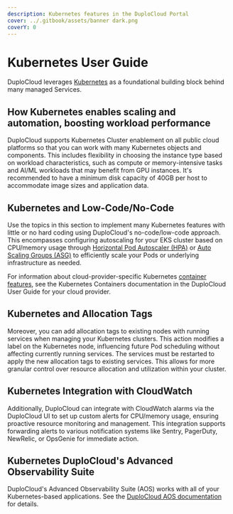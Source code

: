 ```yaml
---
description: Kubernetes features in the DuploCloud Portal
cover: ../.gitbook/assets/banner dark.png
coverY: 0
---
```


# Kubernetes User Guide

DuploCloud leverages [Kubernetes](https://kubernetes.io/docs/home/) as a foundational building block behind many managed Services.

## How Kubernetes enables scaling and automation, boosting workload performance

DuploCloud supports Kubernetes Cluster enablement on all public cloud platforms so that you can work with many Kubernetes objects and components. This includes flexibility in choosing the instance type based on workload characteristics, such as compute or memory-intensive tasks and AI/ML workloads that may benefit from GPU instances. It's recommended to have a minimum disk capacity of 40GB per host to accommodate image sizes and application data.

## Kubernetes and Low-Code/No-Code

Use the topics in this section to implement many Kubernetes features with little or no hard coding using DuploCloud's no-code/low-code approach. This encompasses configuring autoscaling for your EKS cluster based on CPU/memory usage through [Horizontal Pod Autoscaler (HPA)](hpa.md) or [Auto Scaling Groups (ASG)](../overview/use-cases/hosts-vms/auto-scaling/auto-scaling-groups/) to efficiently scale your Pods or underlying infrastructure as needed.

For information about cloud-provider-specific Kubernetes [container features](../container-orchestrators/), see the Kubernetes Containers documentation in the DuploCloud User Guide for your cloud provider.&#x20;

## Kubernetes and Allocation Tags

Moreover, you can add allocation tags to existing nodes with running services when managing your Kubernetes clusters. This action modifies a label on the Kubernetes node, influencing future Pod scheduling without affecting currently running services. The services must be restarted to apply the new allocation tags to existing services. This allows for more granular control over resource allocation and utilization within your cluster.

## Kubernetes Integration with CloudWatch

Additionally, DuploCloud can integrate with CloudWatch alarms via the DuploCloud UI to set up custom alerts for CPU/memory usage, ensuring proactive resource monitoring and management. This integration supports forwarding alerts to various notification systems like Sentry, PagerDuty, NewRelic, or OpsGenie for immediate action.

## Kubernetes DuploCloud's Advanced Observability Suite

DuploCloud's Advanced Observability Suite (AOS) works with all of your Kubernetes-based applications. See the [DuploCloud AOS documentation](../diagnostics-overview/advanced-observability-suite.md) for details. &#x20;
